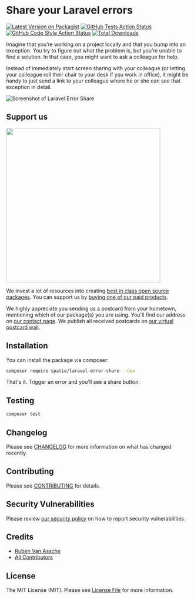 # Share your Laravel errors

[![Latest Version on Packagist](https://img.shields.io/packagist/v/spatie/laravel-error-share.svg?style=flat-square)](https://packagist.org/packages/spatie/laravel-error-share)
[![GitHub Tests Action Status](https://img.shields.io/github/actions/workflow/status/spatie/laravel-error-share/run-tests.yml?branch=main&label=tests&style=flat-square)](https://github.com/spatie/laravel-error-share/actions?query=workflow%3Arun-tests+branch%3Amain)
[![GitHub Code Style Action Status](https://img.shields.io/github/actions/workflow/status/spatie/laravel-error-share/fix-php-code-style-issues.yml?branch=main&label=code%20style&style=flat-square)](https://github.com/spatie/laravel-error-share/actions?query=workflow%3A"Fix+PHP+code+style+issues"+branch%3Amain)
[![Total Downloads](https://img.shields.io/packagist/dt/spatie/laravel-error-share.svg?style=flat-square)](https://packagist.org/packages/spatie/laravel-error-share)

Imagine that you’re working on a project locally and that you bump into an exception. You try to figure out what the problem is, but you’re unable to find a solution. In that case, you might want to ask a colleague for help. 

Instead of immediately start screen sharing with your colleague (or letting your colleague roll their chair to your desk if you work in office), it might be handy to just send a link to your colleague where he or she can see that exception in detail. 

![Screenshot of Laravel Error Share](https://github.com/spatie/laravel-error-share/assets/1561079/99cc3fdb-b1df-4b14-a89f-229bbe79dabc)

## Support us

[<img src="https://github-ads.s3.eu-central-1.amazonaws.com/laravel-error-share.jpg" width="419px" />](https://spatie.be/github-ad-click/laravel-error-share)

We invest a lot of resources into creating [best in class open source packages](https://spatie.be/open-source). You can support us by [buying one of our paid products](https://spatie.be/open-source/support-us).

We highly appreciate you sending us a postcard from your hometown, mentioning which of our package(s) you are using. You'll find our address on [our contact page](https://spatie.be/about-us). We publish all received postcards on [our virtual postcard wall](https://spatie.be/open-source/postcards).

## Installation

You can install the package via composer:

```bash
composer require spatie/laravel-error-share --dev
```

That's it. Trigger an error and you'll see a share button.

## Testing

```bash
composer test
```

## Changelog

Please see [CHANGELOG](CHANGELOG.md) for more information on what has changed recently.

## Contributing

Please see [CONTRIBUTING](CONTRIBUTING.md) for details.

## Security Vulnerabilities

Please review [our security policy](../../security/policy) on how to report security vulnerabilities.

## Credits

- [Ruben Van Assche](https://github.com/rubenvanassche)
- [All Contributors](../../contributors)

## License

The MIT License (MIT). Please see [License File](LICENSE.md) for more information.
